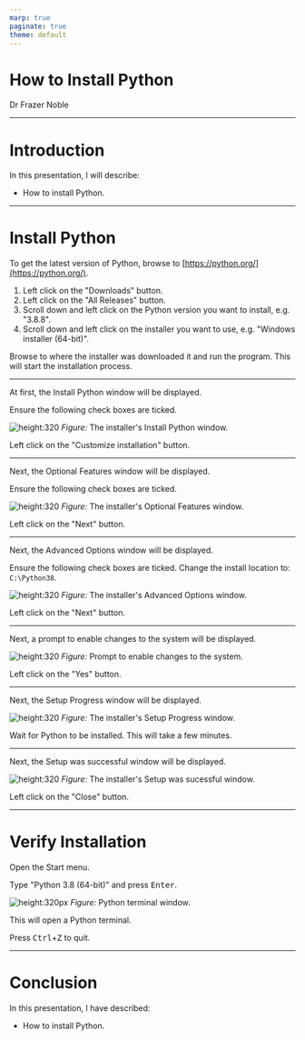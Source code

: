 ```yaml
---
marp: true
paginate: true
theme: default
---
```


# **How to Install Python**

Dr Frazer Noble

---

# **Introduction**

In this presentation, I will describe:
- How to install Python.

---

# **Install Python**

To get the latest version of Python, browse to [https://python.org/](https://python.org/).

1. Left click on the "Downloads" button.
1. Left click on the "All Releases" button.
1. Scroll down and left click on the Python version you want to install, e.g. "3.8.8".
1. Scroll down and left click on the installer you want to use, e.g. "Windows installer (64-bit)".

Browse to where the installer was downloaded it and run the program. This will start the installation process.

---

At first, the Install Python window will be displayed. 

Ensure the following check boxes are ticked.

![height:320](images/00/01.PNG)
*Figure:* The installer's Install Python window. 

Left click on the "Customize installation" button.

---

Next, the Optional Features window will be displayed.

Ensure the following check boxes are ticked.

![height:320](images/00/02.PNG)
*Figure:* The installer's Optional Features window. 

Left click on the "Next" button.

---

Next, the Advanced Options window will be displayed.

Ensure the following check boxes are ticked. Change the install location to: `C:\Python38`.

![height:320](images/00/03.PNG)
*Figure:* The installer's Advanced Options window. 

Left click on the "Next" button.

---

Next, a prompt to enable changes to the system will be displayed.

![height:320](images/00/04.PNG)
*Figure:* Prompt to enable changes to the system. 

Left click on the "Yes" button.

---

Next, the Setup Progress window will be displayed.

![height:320](images/00/05.PNG)
*Figure:* The installer's Setup Progress window. 

Wait for Python to be installed. This will take a few minutes.

---

Next, the Setup was successful window will be displayed.

![height:320](images/00/06.PNG)
*Figure:* The installer's Setup was sucessful window. 

Left click on the "Close" button.

---

# **Verify Installation**

Open the Start menu. 

Type "Python 3.8 (64-bit)" and press <kbd>Enter</kbd>.

![height:320px](images/00/07.PNG)
*Figure:* Python terminal window.

This will open a Python terminal. 

Press <kbd>Ctrl</kbd>+<kbd>Z</kbd> to quit.

---

# **Conclusion**

In this presentation, I have described:
- How to install Python.
